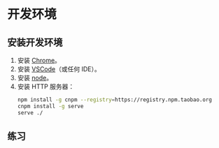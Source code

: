 # 开发环境

## 安装开发环境

1. 安装 [Chrome](https://www.google.cn/intl/zh-CN/chrome/)。
1. 安装 [VSCode](https://code.visualstudio.com/)（或任何 IDE）。
1. 安装 [node](https://nodejs.org)。 
1. 安装 HTTP 服务器：
    ```bash
    npm install -g cnpm --registry=https://registry.npm.taobao.org
    cnpm install -g serve
    serve ./
    ```

## 练习


